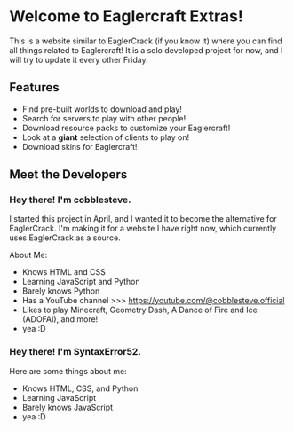 # Welcome to Eaglercraft Extras!
This is a website similar to EaglerCrack (if you know it) where you can find all things related to Eaglercraft!
It is a solo developed project for now, and I will try to update it every other Friday.

## Features
- Find pre-built worlds to download and play!
- Search for servers to play with other people!
- Download resource packs to customize your Eaglercraft!
- Look at a <b>giant</b> selection of clients to play on!
- Download skins for Eaglercraft!

## Meet the Developers

### Hey there! I'm cobblesteve.
I started this project in April, and I wanted it to become the alternative for EaglerCrack.
I'm making it for a website I have right now, which currently uses EaglerCrack as a source.

About Me:
- Knows HTML and CSS
- Learning JavaScript and Python
- Barely knows Python
- Has a YouTube channel >>> https://youtube.com/@cobblesteve.official
- Likes to play Minecraft, Geometry Dash, A Dance of Fire and Ice (ADOFAI), and more!
- yea :D

### Hey there! I'm SyntaxError52.

Here are some things about me:
- Knows HTML, CSS, and Python
- Learning JavaScript
- Barely knows JavaScript
- yea :D
